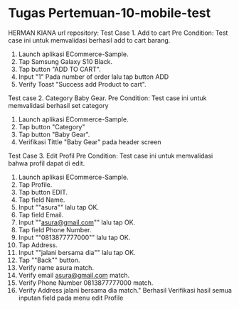 # Tugas Pertemuan-10-mobile-test


HERMAN KIANA
url repository: 
Test Case 1. Add to cart
Pre Condition: Test case ini untuk memvalidasi berhasil add to cart barang.
1. Launch aplikasi ECommerce-Sample.
2. Tap Samsung Galaxy S10 Black.
3. Tap button "ADD TO CART".
4. Input "1" Pada number of order lalu tap button ADD
5. Verify Toast "Success add Product to cart".

Test case 2. Category Baby Gear.
Pre Condition: Test case ini untuk memvalidasi berhasil set category
1. Launch aplikasi ECommerce-Sample.
2. Tap button "Category"
3. Tap button "Baby Gear".
4. Verifikasi Tittle "Baby Gear" pada header screen

Test Case 3. Edit Profil
Pre Condition: Test case ini untuk memvalidasi bahwa profil dapat di edit. 
1. Launch aplikasi ECommerce-Sample.
2. Tap Profile.
3. Tap button EDIT.
4. Tap field Name.
5. Input ""asura"" lalu tap OK.
6. Tap field Email.
7. Input ""asura@gmail.com"" lalu tap OK.
8. Tap field Phone Number.
9. Input ""0813877777000"" lalu tap OK.
10. Tap Address.
11. Input ""jalani bersama dia"" lalu tap OK.
12. Tap ""Back"" button.
13. Verify name asura match.
14. Verify email asura@gmail.com match.
15. Verify Phone Number 0813877777000 match.
16. Verify Address jalani bersama dia match."	Berhasil Verifikasi hasil semua inputan field pada menu edit Profile

